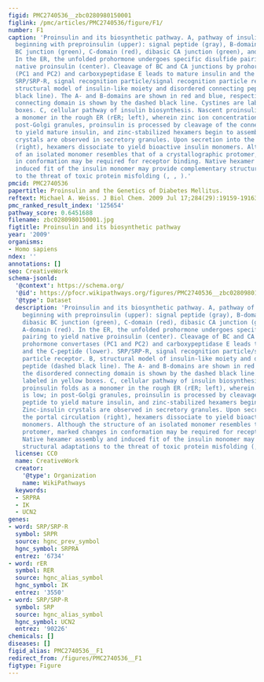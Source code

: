 ```yaml
---
figid: PMC2740536__zbc0280980150001
figlink: /pmc/articles/PMC2740536/figure/F1/
number: F1
caption: 'Proinsulin and its biosynthetic pathway. A, pathway of insulin biosynthesis
  beginning with preproinsulin (upper): signal peptide (gray), B-domain (blue), dibasic
  BC junction (green), C-domain (red), dibasic CA junction (green), and A-domain (red).
  In the ER, the unfolded prohormone undergoes specific disulfide pairing to yield
  native proinsulin (center). Cleavage of BC and CA junctions by prohormone convertases
  (PC1 and PC2) and carboxypeptidase E leads to mature insulin and the C-peptide (lower).
  SRP/SRP-R, signal recognition particle/signal recognition particle receptor. B,
  structural model of insulin-like moiety and disordered connecting peptide (dashed
  black line). The A- and B-domains are shown in red and blue, respectively; the disordered
  connecting domain is shown by the dashed black line. Cystines are labeled in yellow
  boxes. C, cellular pathway of insulin biosynthesis. Nascent proinsulin folds as
  a monomer in the rough ER (rER; left), wherein zinc ion concentration is low; in
  post-Golgi granules, proinsulin is processed by cleavage of the connecting peptide
  to yield mature insulin, and zinc-stabilized hexamers begin to assemble. Zinc-insulin
  crystals are observed in secretory granules. Upon secretion into the portal circulation
  (right), hexamers dissociate to yield bioactive insulin monomers. Although the structure
  of an isolated monomer resembles that of a crystallographic protomer, marked changes
  in conformation may be required for receptor binding. Native hexamer assembly and
  induced fit of the insulin monomer may provide complementary structural adaptations
  to the threat of toxic protein misfolding (, , ).'
pmcid: PMC2740536
papertitle: Proinsulin and the Genetics of Diabetes Mellitus.
reftext: Michael A. Weiss. J Biol Chem. 2009 Jul 17;284(29):19159-19163.
pmc_ranked_result_index: '125654'
pathway_score: 0.6451688
filename: zbc0280980150001.jpg
figtitle: Proinsulin and its biosynthetic pathway
year: '2009'
organisms:
- Homo sapiens
ndex: ''
annotations: []
seo: CreativeWork
schema-jsonld:
  '@context': https://schema.org/
  '@id': https://pfocr.wikipathways.org/figures/PMC2740536__zbc0280980150001.html
  '@type': Dataset
  description: 'Proinsulin and its biosynthetic pathway. A, pathway of insulin biosynthesis
    beginning with preproinsulin (upper): signal peptide (gray), B-domain (blue),
    dibasic BC junction (green), C-domain (red), dibasic CA junction (green), and
    A-domain (red). In the ER, the unfolded prohormone undergoes specific disulfide
    pairing to yield native proinsulin (center). Cleavage of BC and CA junctions by
    prohormone convertases (PC1 and PC2) and carboxypeptidase E leads to mature insulin
    and the C-peptide (lower). SRP/SRP-R, signal recognition particle/signal recognition
    particle receptor. B, structural model of insulin-like moiety and disordered connecting
    peptide (dashed black line). The A- and B-domains are shown in red and blue, respectively;
    the disordered connecting domain is shown by the dashed black line. Cystines are
    labeled in yellow boxes. C, cellular pathway of insulin biosynthesis. Nascent
    proinsulin folds as a monomer in the rough ER (rER; left), wherein zinc ion concentration
    is low; in post-Golgi granules, proinsulin is processed by cleavage of the connecting
    peptide to yield mature insulin, and zinc-stabilized hexamers begin to assemble.
    Zinc-insulin crystals are observed in secretory granules. Upon secretion into
    the portal circulation (right), hexamers dissociate to yield bioactive insulin
    monomers. Although the structure of an isolated monomer resembles that of a crystallographic
    protomer, marked changes in conformation may be required for receptor binding.
    Native hexamer assembly and induced fit of the insulin monomer may provide complementary
    structural adaptations to the threat of toxic protein misfolding (, , ).'
  license: CC0
  name: CreativeWork
  creator:
    '@type': Organization
    name: WikiPathways
  keywords:
  - SRPRA
  - IK
  - UCN2
genes:
- word: SRP/SRP-R
  symbol: SRPR
  source: hgnc_prev_symbol
  hgnc_symbol: SRPRA
  entrez: '6734'
- word: rER
  symbol: RER
  source: hgnc_alias_symbol
  hgnc_symbol: IK
  entrez: '3550'
- word: SRP/SRP-R
  symbol: SRP
  source: hgnc_alias_symbol
  hgnc_symbol: UCN2
  entrez: '90226'
chemicals: []
diseases: []
figid_alias: PMC2740536__F1
redirect_from: /figures/PMC2740536__F1
figtype: Figure
---
```

